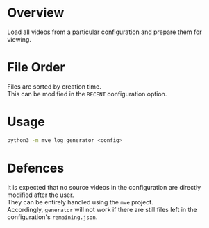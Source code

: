 # Overview

Load all videos from a particular configuration and prepare them for viewing.

# File Order

Files are sorted by creation time.  
This can be modified in the `RECENT` configuration option.

# Usage

```sh
python3 -m mve log generator <config>
```

# Defences

It is expected that no source videos in the configuration are directly modified after the user.  
They can be entirely handled using the `mve` project.  
Accordingly, `generator` will not work if there are still files left in the configuration's `remaining.json`.
